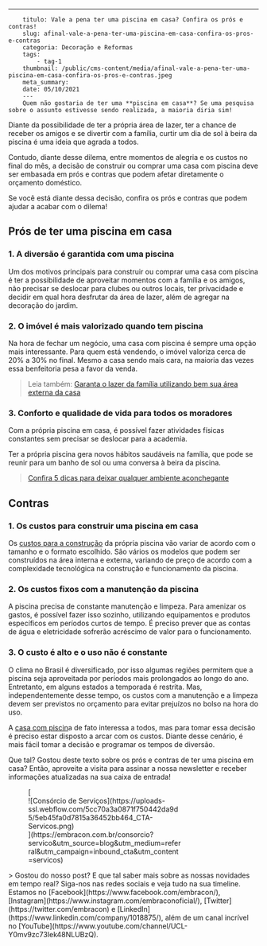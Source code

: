 ---
        titulo: Vale a pena ter uma piscina em casa? Confira os prós e contras!
        slug: afinal-vale-a-pena-ter-uma-piscina-em-casa-confira-os-pros-e-contras
        categoria: Decoração e Reformas
        tags:
            - tag-1
        thumbnail: /public/cms-content/media/afinal-vale-a-pena-ter-uma-piscina-em-casa-confira-os-pros-e-contras.jpeg
        meta_summary: 
        date: 05/10/2021
        ---
        Quem não gostaria de ter uma **piscina em casa**? Se uma pesquisa sobre o assunto estivesse sendo realizada, a maioria diria sim!

Diante da possibilidade de ter a própria área de lazer, ter a chance de receber os amigos e se divertir com a família, curtir um dia de sol à beira da piscina é uma ideia que agrada a todos.

Contudo, diante desse dilema, entre momentos de alegria e os custos no final do mês, a decisão de construir ou comprar uma casa com piscina deve ser embasada em prós e contras que podem afetar diretamente o orçamento doméstico.

Se você está diante dessa decisão, confira os prós e contras que podem ajudar a acabar com o dilema!

Prós de ter uma piscina em casa
-------------------------------

### 1. A diversão é garantida com uma piscina

Um dos motivos principais para construir ou comprar uma casa com piscina é ter a possibilidade de aproveitar momentos com a família e os amigos, não precisar se deslocar para clubes ou outros locais, ter privacidade e decidir em qual hora desfrutar da área de lazer, além de agregar na decoração do jardim.

### 2. O imóvel é mais valorizado quando tem piscina

Na hora de fechar um negócio, uma casa com piscina é sempre uma opção mais interessante. Para quem está vendendo, o imóvel valoriza cerca de 20% a 30% no final. Mesmo a casa sendo mais cara, na maioria das vezes essa benfeitoria pesa a favor da venda.

> Leia também: [Garanta o lazer da família utilizando bem sua área externa da casa](https://www.embracon.com.br/blog/o-que-nao-pode-faltar-na-area-externa-da-casa-para-garantir-o-lazer-da-familia)

### 3. Conforto e qualidade de vida para todos os moradores

Com a própria piscina em casa, é possível fazer atividades físicas constantes sem precisar se deslocar para a academia.

Ter a própria piscina gera novos hábitos saudáveis na família, que pode se reunir para um banho de sol ou uma conversa à beira da piscina.

> [Confira 5 dicas para deixar qualquer ambiente aconchegante](https://www.embracon.com.br/blog/confira-5-dicas-para-deixar-qualquer-ambiente-aconchegante)‍

Contras
-------

### 1. Os custos para construir uma piscina em casa

Os [custos para a construção](https://www.embracon.com.br/blog/como-juntar-dinheiro-para-reformar-a-casa) da própria piscina vão variar de acordo com o tamanho e o formato escolhido. São vários os modelos que podem ser construídos na área interna e externa, variando de preço de acordo com a complexidade tecnológica na construção e funcionamento da piscina.

### 2. Os custos fixos com a manutenção da piscina

A piscina precisa de constante manutenção e limpeza. Para amenizar os gastos, é possível fazer isso sozinho, utilizando equipamentos e produtos específicos em períodos curtos de tempo. É preciso prever que as contas de água e eletricidade sofrerão acréscimo de valor para o funcionamento.

### 3. O custo é alto e o uso não é constante

O clima no Brasil é diversificado, por isso algumas regiões permitem que a piscina seja aproveitada por períodos mais prolongados ao longo do ano. Entretanto, em alguns estados a temporada é restrita. Mas, independentemente desse tempo, os custos com a manutenção e a limpeza devem ser previstos no orçamento para evitar prejuízos no bolso na hora do uso.

A [casa com piscin](https://www.embracon.com.br/blog/o-que-nao-pode-faltar-na-area-externa-da-casa-para-garantir-o-lazer-da-familia)a de fato interessa a todos, mas para tomar essa decisão é preciso estar disposto a arcar com os custos. Diante desse cenário, é mais fácil tomar a decisão e programar os tempos de diversão.

Que tal? Gostou deste texto sobre os prós e contras de ter uma piscina em casa? Então, aproveite a visita para assinar a nossa newsletter e receber informações atualizadas na sua caixa de entrada!

<figure class="w-richtext-figure-type-image w-richtext-align-center" style="max-width:310px">[<div>![Consórcio de Serviços](https://uploads-ssl.webflow.com/5cc70a3a0871f750442da9d5/5eb45fa0d7815a36452bb464_CTA-Servicos.png)</div>](https://embracon.com.br/consorcio?servico&utm_source=blog&utm_medium=referral&utm_campaign=inbound_cta&utm_content=servicos)</figure>> Gostou do nosso post? E que tal saber mais sobre as nossas novidades em tempo real? Siga-nos nas redes sociais e veja tudo na sua timeline. Estamos no [Facebook](https://www.facebook.com/embracon/), [Instagram](https://www.instagram.com/embraconoficial/), [Twitter](https://twitter.com/embracon) e [LinkedIn](https://www.linkedin.com/company/1018875/), além de um canal incrível no [YouTube](https://www.youtube.com/channel/UCL-Y0mv9zc73Iek48NLUBzQ).
        